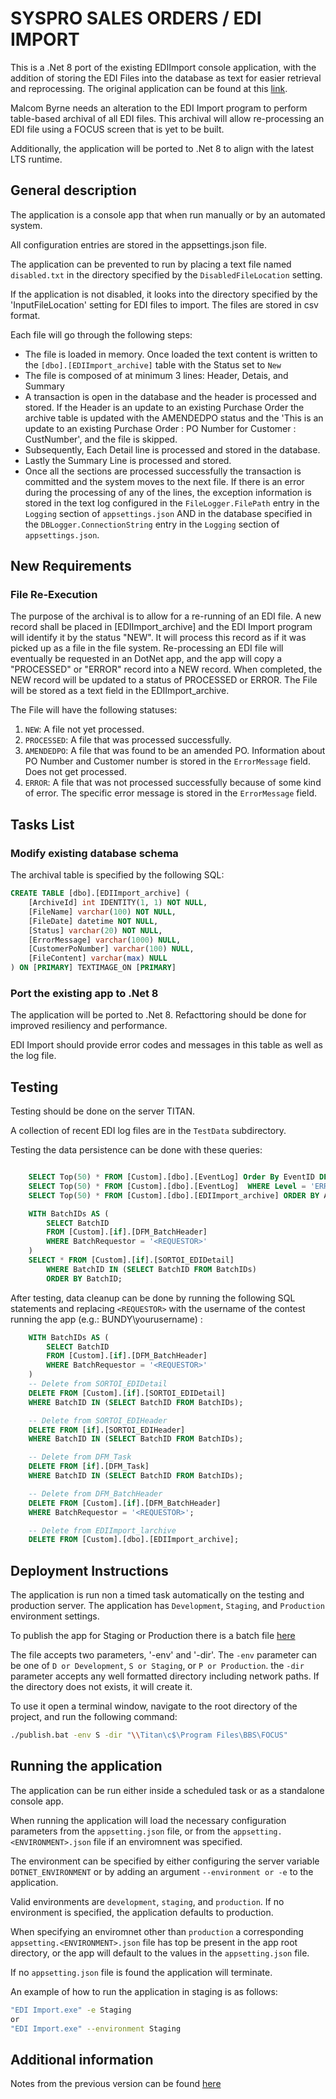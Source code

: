 # SYSPRO SALES ORDERS / EDI IMPORT

This is a .Net 8 port of the existing EDIImport console application, with the addition of storing the EDI Files into the database as text for easier retrieval and reprocessing. The original application can be found at this [link].

Malcom Byrne needs an alteration to the EDI Import program to perform table-based archival of all EDI files. This archival will allow re-processing an EDI file using a FOCUS screen that is yet to be built.

Additionally, the application will be ported to .Net 8 to align with the latest LTS runtime.

## General description

The application is a console app that when run manually or by an automated system.

All configuration entries are stored in the appsettings.json file.

The application can be prevented to run by placing a text file named `disabled.txt` in the directory specified by the `DisabledFileLocation` setting.

If the application is not disabled, it looks into the directory specified by the 'InputFileLocation' setting for EDI files to import. The files are stored in csv format.

Each file will go through the following steps:

* The file is loaded in memory. Once loaded the text content is written to the `[dbo].[EDIImport_archive]`  table with the Status set to `New`
* The file is composed of at minimum 3 lines: Header, Detais, and Summary
* A transaction is open in the database and the header is processed and stored. If the Header is an update to an existing Purchase Order the archive table is updated with the AMENDEDPO status and the 'This is an update to an existing Purchase Order : PO Number for Customer : CustNumber', and the file is skipped. 
* Subsequently, Each Detail line is processed and stored in the database.  
* Lastly the Summary Line is processed and stored.
* Once all the sections are processed successfully the transaction is committed and the system moves to the next file. If there is an error during the processing of any of the lines, the exception information is stored in the text log  configured  in the  `FileLogger.FilePath` entry in the `Logging` section of `appsettings.json` AND in the database specified in the `DBLogger.ConnectionString`  entry in the `Logging` section of `appsettings.json`.

## New Requirements

### File Re-Execution

The purpose of the archival is to allow for a re-running of an EDI file.
A new record shall be placed in [EDIImport_archive] and the EDI Import program will identify it by  the status "NEW". It will process this record as if it was picked up as a file in the file system.
Re-processing an EDI file will eventually be requested in an DotNet app, and the app will copy a "PROCESSED" or "ERROR" record into a NEW record.
When completed, the NEW record will be updated to a status of PROCESSED or ERROR.
The File will be stored as a text field in the EDIImport_archive.

The File will have the following statuses:

1. `NEW`: A file not yet processed.
2. `PROCESSED`: A file that was processed successfully.
3. `AMENDEDPO`: A file that was found to be an amended PO. Information about PO Number and Customer number is stored in the `ErrorMessage` field. Does not get processed.
4. `ERROR`: A file that was not processed successfully because of some kind of error. The specific error message is stored in the `ErrorMessage` field.  

## Tasks List

### Modify existing database schema

The archival table is specified by the following SQL:
```sql
CREATE TABLE [dbo].[EDIImport_archive] (
    [ArchiveId] int IDENTITY(1, 1) NOT NULL,
    [FileName] varchar(100) NOT NULL,
    [FileDate] datetime NOT NULL,
    [Status] varchar(20) NOT NULL,
    [ErrorMessage] varchar(1000) NULL,
    [CustomerPoNumber] varchar(100) NULL,
    [FileContent] varchar(max) NULL
) ON [PRIMARY] TEXTIMAGE_ON [PRIMARY]
```

### Port the existing app to .Net 8

The application will be ported to .Net 8. Refacttoring should be done for improved resiliency and performance.

EDI Import should provide error codes and messages in this table as well as the log file.

## Testing

Testing should be done on the server TITAN.

A collection of recent EDI log files are in the `TestData` subdirectory.

Testing the data persistence can be done with these queries:
```sql

    SELECT Top(50) * FROM [Custom].[dbo].[EventLog] Order By EventID DESC;
    SELECT Top(50) * FROM [Custom].[dbo].[EventLog]  WHERE Level = 'ERROR' Order By EventID DESC;
    SELECT Top(50) * FROM [Custom].[dbo].[EDIImport_archive] ORDER BY ArchiveId DESC;

    WITH BatchIDs AS (
        SELECT BatchID 
        FROM [Custom].[if].[DFM_BatchHeader] 
        WHERE BatchRequestor = '<REQUESTOR>'
    )
    SELECT * FROM [Custom].[if].[SORTOI_EDIDetail] 
        WHERE BatchID IN (SELECT BatchID FROM BatchIDs)
        ORDER BY BatchID;

```

After testing, data cleanup can be done by running the following SQL statements and replacing `<REQUESTOR>` with the username of the contest running the app (e.g.: BUNDY\yourusername) :

```sql
    WITH BatchIDs AS (
        SELECT BatchID 
        FROM [Custom].[if].[DFM_BatchHeader] 
        WHERE BatchRequestor = '<REQUESTOR>'
    )
    -- Delete from SORTOI_EDIDetail
    DELETE FROM [Custom].[if].[SORTOI_EDIDetail]
    WHERE BatchID IN (SELECT BatchID FROM BatchIDs);

    -- Delete from SORTOI_EDIHeader
    DELETE FROM [if].[SORTOI_EDIHeader] 
    WHERE BatchID IN (SELECT BatchID FROM BatchIDs);

    -- Delete from DFM_Task
    DELETE FROM [if].[DFM_Task] 
    WHERE BatchID IN (SELECT BatchID FROM BatchIDs);

    -- Delete from DFM_BatchHeader
    DELETE FROM [Custom].[if].[DFM_BatchHeader] 
    WHERE BatchRequestor = '<REQUESTOR>';

    -- Delete from EDIImport_larchive
    DELETE FROM [Custom].[dbo].[EDIImport_archive];

```

## Deployment Instructions

The application is run non a timed task automatically on the testing and production server.
The application has `Development`, `Staging`, and `Production` environment settings.

To publish the app for Staging or Production there is a batch file [here](./publish.bat)

The file accepts two parameters, '-env' and '-dir'. The `-env` parameter can be one of `D or Development`, `S or Staging`, or `P or Production`. the `-dir` parameter accepts any well formatted directory including network paths. If the directory does not exists, it will create it.

To use it open a terminal window, navigate to the root directory of the project, and run the following command:

```sh
./publish.bat -env S -dir "\\Titan\c$\Program Files\BBS\FOCUS"
```

## Running the application

The application can be run either inside a scheduled task or as a standalone console app.

When running the application will load the necessary configuration parameters from the `appsetting.json` file, or from the `appsetting.<ENVIRONMENT>.json` file if an enviromnent was specified.

The environment can be specified by either configuring the server variable `DOTNET_ENVIRONMENT` or by adding an argument `--environment or -e` to the application.

Valid environments are `development`, `staging`, and `production`. If no environment is specified, the application defaults to production.

When specifying an enviromnet other than `production` a corresponding `appsetting.<ENVIRONMENT>.json` file has top be present in the app root directory, or the app will default to the values in the `appsetting.json` file.

If no `appsetting.json` file is found the application will terminate.

An example of how to run the application in staging is as follows:  
```sh
"EDI Import.exe" -e Staging
or 
"EDI Import.exe" --environment Staging

```


## Additional information

Notes from the previous version can be found [here](./_notes.txt)


[Link]: https://github.com/Bundaberg-Sugar-Ltd/syspro-repos/tree/develop/Applications/EDI%20Import